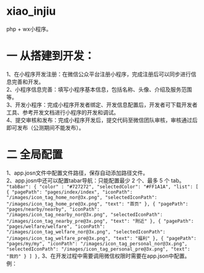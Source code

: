 # xiao_injiu
php + wx小程序。
# 一 从搭建到开发：
  1、在小程序开发注册：在微信公众平台注册小程序，完成注册后可以同步进行信息完善和开发。<br>
  2、小程序信息完善：填写小程序基本信息，包括名称、头像、介绍及服务范围等。<br>
  3、开发小程序：完成小程序开发者绑定、开发信息配置后，开发者可下载开发者工具、参考开发文档进行小程序的开发和调试。<br>
  4、提交审核和发布：完成小程序开发后，提交代码至微信团队审核，审核通过后即可发布（公测期间不能发布）。<br>
# 二 全局配置
  1、app.josn文件中配置文件路径，保存自动添加路径文件。<br>
  2、app.josn中还可以配置tabar导航：只能配置最少 2 个、最多 5 个 tab。<br>
  `"tabBar": {
    "color" : "#727272",
    "selectedColor": "#FF1A1A",
    "list": [
      {
        "pagePath": "pages/index/index",
        "iconPath": "/images/icon_tag_home_nor@3x.png",
        "selectedIconPath": "/images/icon_tag_home_pre@3x.png",
        "text": "首页"
      },
      {
        "pagePath": "pages/nearby/nearby",
        "iconPath": "/images/icon_tag_nearby_nor@3x.png",
        "selectedIconPath": "/images/icon_tag_nearby_pre@3x.png",
        "text": "附近"
      },
      {
        "pagePath": "pages/welfare/welfare",
        "iconPath": "/images/icon_tag_welfare_nor@3x.png",
        "selectedIconPath": "/images/icon_tag_welfare_pre@3x.png",
        "text": "福利"
      },
      {
        "pagePath": "pages/my/my",
        "iconPath": "/images/icon_tag_personal_nor@3x.png",
        "selectedIconPath": "/images/icon_tag_personal_pre@3x.png",
        "text": "我的"
      }
    ]
  },`
  3、在开发过程中需要调用微信权限时需要在app.json中配置。 例：<br>
